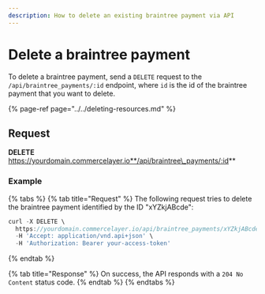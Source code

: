 ```yaml
---
description: How to delete an existing braintree payment via API
---
```


# Delete a braintree payment

To delete a braintree payment, send a `DELETE` request to the `/api/braintree_payments/:id` endpoint, where `id` is the id of the braintree payment that you want to delete.

{% page-ref page="../../deleting-resources.md" %}

## Request

**DELETE** https://yourdomain.commercelayer.io**/api/braintree\_payments/:id**

### Example

{% tabs %}
{% tab title="Request" %}
The following request tries to delete the braintree payment identified by the ID "xYZkjABcde":

```javascript
curl -X DELETE \
  https://yourdomain.commercelayer.io/api/braintree_payments/xYZkjABcde \
  -H 'Accept: application/vnd.api+json' \
  -H 'Authorization: Bearer your-access-token'
```
{% endtab %}

{% tab title="Response" %}
On success, the API responds with a `204 No Content` status code.
{% endtab %}
{% endtabs %}

